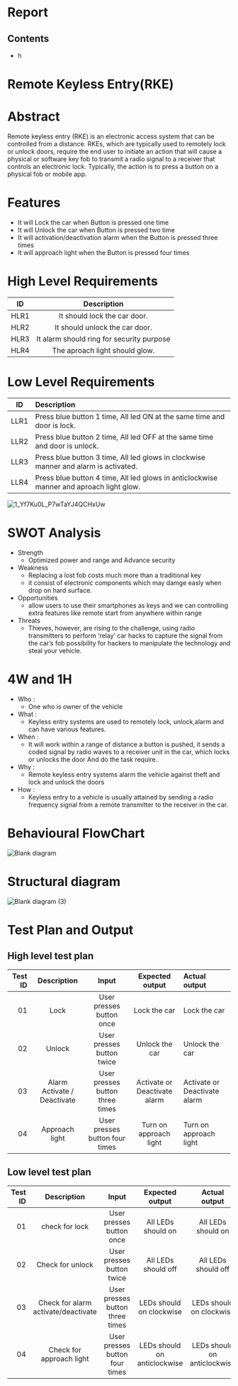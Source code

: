 # Report

## Contents
* h



# Remote Keyless Entry(RKE)
# Abstract
Remote keyless entry (RKE) is an electronic access system that can be controlled from a distance. RKEs, which are typically used to remotely lock or unlock doors, require the end user to initiate an action that will cause a physical or software key fob to transmit a radio signal to a receiver that controls an electronic lock. Typically, the action is to press a button on a physical fob or mobile app.

# Features
 * It will Lock the car when Button is pressed one time
 * It will Unlock the car when Button is pressed two time
 * It will activation/deactivation alarm when the Button is pressed three times
 * It will approach light when the Button is pressed four times

# High Level Requirements
|ID  | Description                                            |	
|:--:|:------------------------------------------------------:|
|HLR1| It should lock the car door.
|HLR2| It should unlock the car door.	
|HLR3| It alarm should ring for security purpose 	
|HLR4| The aproach light should glow.

                            
# Low Level Requirements
| ID |    Description                                                                                                                   
|:--:|:----------------------------------------------------------------------------------------------------------------------------------
|LLR1|Press blue button 1 time, All led ON at the same time and door is lock.
|LLR2|Press blue button 2 time, All led OFF at the same time and door is unlock.
|LLR3|Press blue button 3 time, All led  glows in clockwise manner  and alarm is activated.
|LLR4|Press blue button 4 time, All led glows in anticlockwise manner and aproach light glow.                                                                  
 

![1_Yf7Ku0L_P7wTaYJ4QCHxUw](https://user-images.githubusercontent.com/98872208/157809021-00eca78f-48f9-41b6-b145-8d0152f5bd8f.png)

# SWOT Analysis
   * Strength 
     * Optimized power and range and Advance security
   * Weakness
	   * Replacing a lost fob costs much more than a traditional key
	   * it consist of electronic components which may damge easly when drop on hard surface.
   * Opportunities
	   * allow users to use their smartphones as keys and we can controlling extra features like remote start from anywhere within range
   * Threats
	   * Thieves, however, are rising to the challenge, using radio transmitters to perform ‘relay’ car hacks to capture the signal from the car’s fob 
       possibility for hackers to manipulate the technology and steal your vehicle.
# 4W and 1H
  * Who : 
      *  One who is owner of the vehicle
  * What :
      *  Keyless entry systems are used to remotely lock, unlock,alarm and can have various features.
  * When :
      *  It will work within a range of distance a button is pushed, it sends a coded signal by radio waves to a receiver unit in the car, which locks or unlocks the door And            do the task require.
  * Why :
      *   Remote keyless entry systems alarm the vehicle against theft and lock and unlock the doors
  * How :
      *   Keyless entry to a vehicle is usually attained by sending a radio frequency signal from a remote transmitter to the receiver in the car.
     
#  Behavioural FlowChart

![Blank diagram](https://user-images.githubusercontent.com/98769359/157842463-6fba8b3f-9c44-4fa8-87d7-a09fd583887d.png)

# Structural diagram
![Blank diagram (3)](https://user-images.githubusercontent.com/98872208/157844431-cb8e04c1-fb6e-4dd3-b52b-2d7481b0f48d.png)


# Test Plan and Output

## High level test plan

| Test ID | Description | Input  |      Expected output | Actual output |
|---------:|:-----------:|:------------------:|:----------------:|:---------------|
| 01       | Lock        |  User presses button once | Lock the car | Lock the car |
| 02       | Unlock      | User presses button twice  | Unlock the car | Unlock the car |
| 03       | Alarm Activate / Deactivate |  User presses button three times | Activate or Deactivate alarm | Activate or Deactivate alarm |
| 04       | Approach light  |  User presses button four times | Turn on approach light | Turn on approach light |

## Low level test plan

| Test ID  | Description | Input |  Expected output | Actual output | Passed |
|------------:|:-----------------:|:----------------:|:-----------------:|:------------------:|:---------|
| 01 | check for lock | User presses button once | All LEDs should on | All LEDs should on | Pass |
| 02 | Check for unlock | User presses button twice | All LEDs should off | All LEDs should off | Pass |
| 03 | Check for alarm activate/deactivate | User presses button three times | LEDs should on clockwise | LEDs should on clockwise | Pass |
| 04 | Check for approach light | User presses button four times | LEDs should on anticlockwise |  LEDs should on anticlockwise | Pass|



